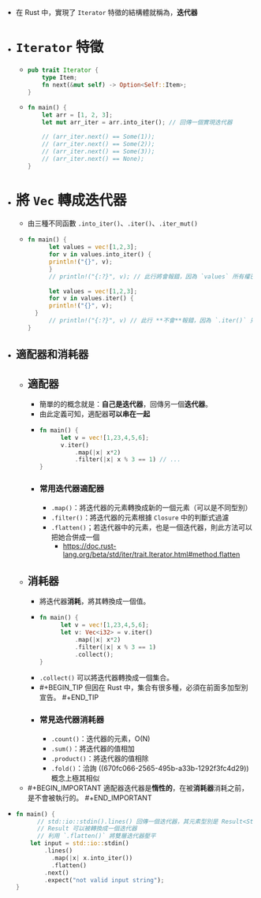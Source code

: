 - 在 Rust 中，實現了 `Iterator` 特徵的結構體就稱為，**迭代器**
- # `Iterator` 特徵
	- ```rust
	  pub trait Iterator {
	      type Item;
	      fn next(&mut self) -> Option<Self::Item>;
	  }
	  ```
	- ```rust
	  fn main() {
	      let arr = [1, 2, 3];
	      let mut arr_iter = arr.into_iter(); // 回傳一個實現迭代器
	  
	      // (arr_iter.next() == Some(1));
	      // (arr_iter.next() == Some(2));
	      // (arr_iter.next() == Some(3));
	      // (arr_iter.next() == None);
	  }
	  ```
- # 將 `Vec` 轉成迭代器
	- 由三種不同函數 `.into_iter()`、`.iter()`、`.iter_mut()`
	- ```rust
	  fn main() {
	    	let values = vec![1,2,3];
	    	for v in values.into_iter() {
	      	println!("{}", v);
	    	}
	    	// println!("{:?}", v); // 此行將會報錯，因為 `values` 所有權已被轉移。
	    	
	    	let values = vec![1,2,3];
	    	for v in values.iter() {
	      	println!("{}", v);
	  	}
	    	// println!("{:?}", v) // 此行 **不會**報錯，因為 `.iter()` 只是借用了 valuees
	  }
	  ```
- ## **適配器**和**消耗器**
	- ## 適配器
		- 簡單的的概念就是：**自己是迭代器**，回傳另一個**迭代器**。
		- 由此定義可知，適配器**可以串在一起**
		- ```rust
		  fn main() {
		    	let v = vec![1,23,4,5,6];
		    	v.iter()
		    		.map(|x| x*2)
		    		.filter(|x| x % 3 == 1) // ...
		  }
		  ```
		- ### 常用迭代器適配器
			- `.map()`：將迭代器的元素轉換成新的一個元素（可以是不同型別）
			- `.filter()`：將迭代器的元素根據 `Closure` 中的判斷式過濾
			- `.flatten()`；若迭代器中的元素，也是一個迭代器，則此方法可以把她合併成一個
				- https://doc.rust-lang.org/beta/std/iter/trait.Iterator.html#method.flatten
	- ## 消耗器
		- 將迭代器**消耗**，將其轉換成一個值。
		- ```rust
		  fn main() {
		    	let v = vec![1,23,4,5,6];
		    	let v: Vec<i32> = v.iter()
		    		.map(|x| x*2)
		    		.filter(|x| x % 3 == 1)
		    		.collect();
		  }
		  ```
		- `.collect()` 可以將迭代器轉換成一個集合。
		- #+BEGIN_TIP
		  但因在 Rust 中，集合有很多種，必須在前面多加型別宣告。
		  #+END_TIP
		- ### 常見迭代器消耗器
			- `.count()`：迭代器的元素，O(N)
			- `.sum()`：將迭代器的值相加
			- `.product()`：將迭代器的值相除
			- `.fold()`：洽詢 ((670fc066-2565-495b-a33b-1292f3fc4d29)) 
			  概念上極其相似
	- #+BEGIN_IMPORTANT
	  適配器迭代器是**惰性的**，在被**消耗器**消耗之前，是不會被執行的。
	  #+END_IMPORTANT
- ```rust
  fn main() {
    	// std::io::stdin().lines() 回傳一個迭代器，其元素型別是 Result<String>
    	// Result 可以被轉換成一個迭代器
    	// 利用 `.flatten()` 將雙層迭代器壓平
      let input = std::io::stdin()
          .lines()
    		.map(|x| x.into_iter())
    		.flatten()
          .next()
          .expect("not valid input string");
  }
  ```